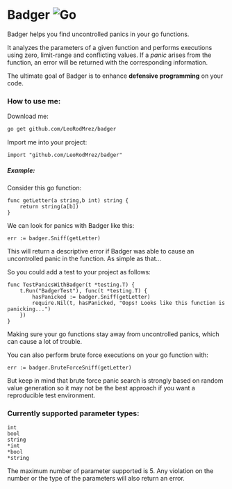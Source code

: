 # Badger ![Go](https://github.com/LeoRodMrez/badger/workflows/Go/badge.svg)
Badger helps you find uncontrolled panics in your go functions.

It analyzes the parameters of a given function and performs executions using zero, limit-range and conflicting values. If a *panic* arises from the function, an error will be returned with the corresponding information.

The ultimate goal of Badger is to enhance **defensive programming** on your code.

### How to use me: 

Download me: 

```bash
go get github.com/LeoRodMrez/badger
```

Import me into your project:

```golang
import "github.com/LeoRodMrez/badger"
```

##### Example: 

Consider this go function: 

```golang
func getLetter(a string,b int) string {
    return string(a[b])
}
```

We can look for panics with Badger like this: 

```golang
err := badger.Sniff(getLetter)
```

This will return a descriptive error if Badger was able to cause an uncontrolled panic in the function. As simple as that...

So you could add a test to your project as follows:

```golang
func TestPanicsWithBadger(t *testing.T) {
    t.Run("BadgerTest"), func(t *testing.T) {
        hasPanicked := badger.Sniff(getLetter)
        require.Nil(t, hasPanicked, "Oops! Looks like this function is panicking...")
    })
}
```
Making sure your go functions stay away from uncontrolled panics, which can cause a lot of trouble.

You can also perform brute force executions on your go function with:

```golang
err := badger.BruteForceSniff(getLetter)
```

But keep in mind that brute force panic search is strongly based on random value generation so it may not be the best approach if you want a reproducible test environment.

### Currently supported parameter types:

```golang
int
bool
string
*int
*bool
*string
```

The maximum number of parameter supported is 5. Any violation on the number or the type of the parameters will also return an error.
